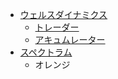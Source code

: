 * [ウェルスダイナミクス](https://jwda.org/whatiswd/)
    - [トレーダー](https://jwda.org/whatiswd/8profile/#trader)
    - [アキュムレーター](https://jwda.org/whatiswd/8profile/#accumulator)
* [スペクトラム](https://jwda.org/ws/)
    - オレンジ
